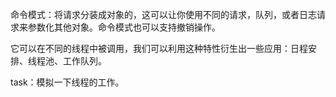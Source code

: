 命令模式：将请求分装成对象的，这可以让你使用不同的请求，队列，或者日志请求来参数化其他对象。命令模式也可以支持撤销操作。


它可以在不同的线程中被调用，我们可以利用这种特性衍生出一些应用：日程安排、线程池、工作队列。


task：模拟一下线程的工作。